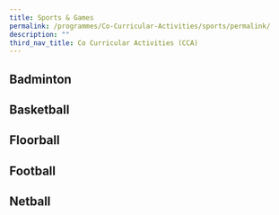 ```yaml
---
title: Sports & Games
permalink: /programmes/Co-Curricular-Activities/sports/permalink/
description: ""
third_nav_title: Co Curricular Activities (CCA)
---
```

## Badminton

## Basketball
## Floorball
## Football
## Netball